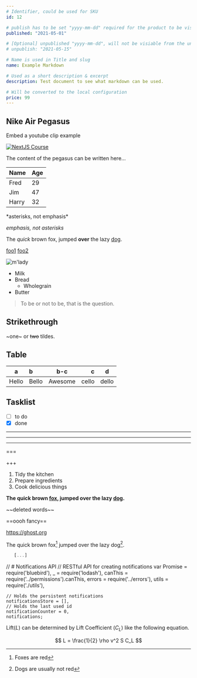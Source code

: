 ```yaml
---
# Identifier, could be used for SKU
id: 12

# publish has to be set "yyyy-mm-dd" required for the product to be visible
published: "2021-05-01"

# [Optional] unpublished "yyyy-mm-dd", will not be visiable from the unpublished date
# unpublish: "2021-05-15"

# Name is used in Title and slug
name: Example Markdown

# Used as a short description & excerpt
description: Test document to see what markdown can be used.

# Will be converted to the local configuration
price: 99
---
```


## Nike Air Pegasus

Embed a youtube clip example

[![NextJS Course](https://img.youtube.com/vi/mTz0GXj8NN0/0.jpg)](https://www.youtube.com/watch?v=mTz0GXj8NN0 "NextJS Course")

The content of the pegasus can be written here...

| Name  | Age |
| ----- | --- |
| Fred  | 29  |
| Jim   | 47  |
| Harry | 32  |

\*asterisks, not emphasis\*

_emphasis, not asterisks_

The _quick_ brown fox, jumped **over** the lazy [dog](https://en.wikipedia.org/wiki/Dog).

[foo1](/url1)
[foo2](/url2)

![m'lady](https://i.imgur.com/v8IVDka.jpg)

- Milk
- Bread
  - Wholegrain
- Butter

> To be or not to be, that is the question.

## Strikethrough

~one~ or ~~two~~ tildes.

## Table

| a     | b     | b-c     |     c |   d   |
| ----- | :---- | ------- | ----: | :---: |
| Hello | Bello | Awesome | cello | dello |

## Tasklist

- [ ] to do
- [x] done

---

---

---

===

+++

1. Tidy the kitchen
2. Prepare ingredients
3. Cook delicious things

**The quick brown [fox][1], jumped over the lazy [dog][2].**

[1]: https://en.wikipedia.org/wiki/Fox "Wikipedia: Fox"
[2]: https://en.wikipedia.org/wiki/Dog "Wikipedia: Dog"

\~\~deleted words\~\~

==oooh fancy==

https://ghost.org

The quick brown fox[^1] jumped over the lazy dog[^2].

[^1]: Foxes are red
[^2]: Dogs are usually not red

```javascript
   [...]
```

// # Notifications API
// RESTful API for creating notifications
var Promise = require('bluebird'),
\_ = require('lodash'),
canThis = require('../permissions').canThis,
errors = require('../errors'),
utils = require('./utils'),

    // Holds the persistent notifications
    notificationsStore = [],
    // Holds the last used id
    notificationCounter = 0,
    notifications;

Lift($L$) can be determined by Lift Coefficient ($C_L$) like the following
equation.

$$
L = \frac{1}{2} \rho v^2 S C_L
$$

